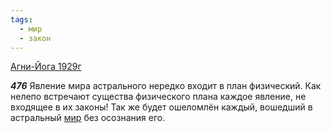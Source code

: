 ```yaml
---
tags:
  - мир
  - закон
---
```


[Агни-Йога 1929г](/agni/1929)

___476___
Явление мира астрального нередко входит в план физический. Как нелепо встречают существа физического плана каждое явление, не входящее в их законы! Так же будет ошеломлён каждый, вошедший в астральный [мир](/tag/#мир) без осознания его.